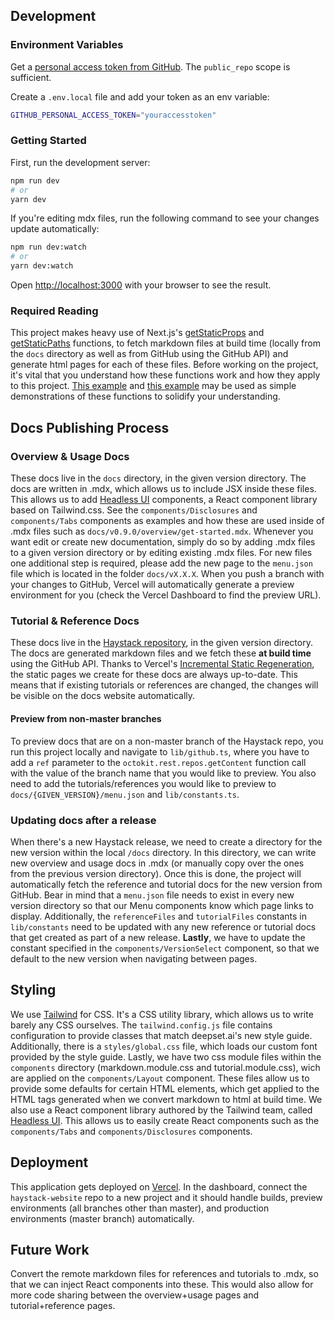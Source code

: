 ## Development

### Environment Variables

Get a [personal access token from GitHub](https://github.com/settings/tokens/new). The `public_repo` scope is sufficient.

Create a `.env.local` file and add your token as an env variable:

```bash
GITHUB_PERSONAL_ACCESS_TOKEN="youraccesstoken"
```

### Getting Started

First, run the development server:

```bash
npm run dev
# or
yarn dev
```

If you're editing mdx files, run the following command to see your changes update automatically:

```bash
npm run dev:watch
# or
yarn dev:watch
```

Open [http://localhost:3000](http://localhost:3000) with your browser to see the result.

### Required Reading

This project makes heavy use of Next.js's [getStaticProps](https://nextjs.org/docs/basic-features/data-fetching#getstaticprops-static-generation) and [getStaticPaths](https://nextjs.org/docs/basic-features/data-fetching#getstaticpaths-static-generation) functions, to fetch markdown files at build time (locally from the `docs` directory as well as from GitHub using the GitHub API) and generate html pages for each of these files. Before working on the project, it's vital that you understand how these functions work and how they apply to this project. [This example](https://github.com/vercel/next.js/tree/canary/examples/blog-starter-typescript) and [this example](https://github.com/vercel/next.js/tree/canary/examples/with-mdx-remote) may be used as simple demonstrations of these functions to solidify your understanding.

## Docs Publishing Process

### Overview & Usage Docs

These docs live in the `docs` directory, in the given version directory. The docs are written in .mdx, which allows us to include JSX inside these files. This allows us to add [Headless UI](http://headlessui.dev/) components, a React component library based on Tailwind.css. See the `components/Disclosures` and `components/Tabs` components as examples and how these are used inside of .mdx files such as `docs/v0.9.0/overview/get-started.mdx`. Whenever you want edit or create new documentation, simply do so by adding .mdx files to a given version directory or by editing existing .mdx files. For new files one additional step is required, please add the new page to the `menu.json` file which is located in the folder `docs/vX.X.X`. When you push a branch with your changes to GitHub, Vercel will automatically generate a preview environment for you (check the Vercel Dashboard to find the preview URL).

### Tutorial & Reference Docs

These docs live in the [Haystack repository](https://github.com/deepset-ai/haystack/tree/master/docs), in the given version directory. The docs are generated markdown files and we fetch these **at build time** using the GitHub API. Thanks to Vercel's [Incremental Static Regeneration](https://vercel.com/docs/next.js/incremental-static-regeneration), the static pages we create for these docs are always up-to-date. This means that if existing tutorials or references are changed, the changes will be visible on the docs website automatically.

#### Preview from non-master branches

To preview docs that are on a non-master branch of the Haystack repo, you run this project locally and navigate to `lib/github.ts`, where you have to add a `ref` parameter to the `octokit.rest.repos.getContent` function call with the value of the branch name that you would like to preview. You also need to add the tutorials/references you would like to preview to `docs/{GIVEN_VERSION}/menu.json` and `lib/constants.ts`.

### Updating docs after a release

When there's a new Haystack release, we need to create a directory for the new version within the local `/docs` directory. In this directory, we can write new overview and usage docs in .mdx (or manually copy over the ones from the previous version directory). Once this is done, the project will automatically fetch the reference and tutorial docs for the new version from GitHub. Bear in mind that a `menu.json` file needs to exist in every new version directory so that our Menu components know which page links to display. Additionally, the `referenceFiles` and `tutorialFiles` constants in `lib/constants` need to be updated with any new reference or tutorial docs that get created as part of a new release. **Lastly**, we have to update the constant specified in the `components/VersionSelect` component, so that we default to the new version when navigating between pages.

## Styling

We use [Tailwind](https://tailwindcss.com) for CSS. It's a CSS utility library, which allows us to write barely any CSS ourselves. The `tailwind.config.js` file contains configuration to provide classes that match deepset.ai's new style guide. Additionally, there is a `styles/global.css` file, which loads our custom font provided by the style guide. Lastly, we have two css module files within the `components` directory (markdown.module.css and tutorial.module.css), wich are applied on the `components/Layout` component. These files allow us to provide some defaults for certain HTML elements, which get applied to the HTML tags generated when we convert markdown to html at build time. We also use a React component library authored by the Tailwind team, called [Headless UI](http://headlessui.dev/). This allows us to easily create React components such as the `components/Tabs` and `components/Disclosures` components.

## Deployment

This application gets deployed on [Vercel](https://vercel.com). In the dashboard, connect the `haystack-website` repo to a new project and it should handle builds, preview environments (all branches other than master), and production environments (master branch) automatically.

## Future Work

Convert the remote markdown files for references and tutorials to .mdx, so that we can inject React components into these. This would also allow for more code sharing between the overview+usage pages and tutorial+reference pages.
